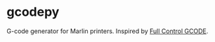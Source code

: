 # gcodepy
G-code generator for Marlin printers.
Inspired by [Full Control GCODE](http://fullcontrolgcode.com/).

